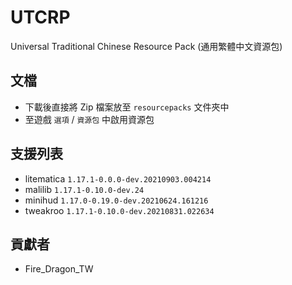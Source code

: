# UTCRP
Universal Traditional Chinese Resource Pack (通用繁體中文資源包)

## 文檔
- 下載後直接將 Zip 檔案放至 `resourcepacks` 文件夾中
- 至遊戲 `選項` / `資源包` 中啟用資源包

## 支援列表
- litematica `1.17.1-0.0.0-dev.20210903.004214`
- malilib `1.17.1-0.10.0-dev.24`
- minihud `1.17.0-0.19.0-dev.20210624.161216`
- tweakroo `1.17.1-0.10.0-dev.20210831.022634`

## 貢獻者
- Fire_Dragon_TW
